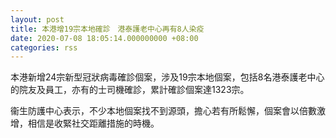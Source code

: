 ```yaml
---
layout: post
title: 本港增19宗本地確診　港泰護老中心再有8人染疫
date: 2020-07-08 18:05:14.000000000 +08:00
categories: rss
---
```


本港新增24宗新型冠狀病毒確診個案，涉及19宗本地個案，包括8名港泰護老中心的院友及員工，亦有的士司機確診，累計確診個案達1323宗。

衞生防護中心表示，不少本地個案找不到源頭，擔心若有所鬆懈，個案會以倍數激增，相信是收緊社交距離措施的時機。
